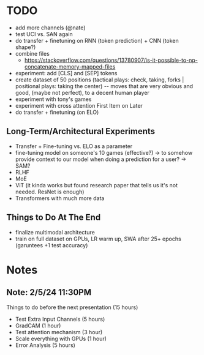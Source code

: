 # TODO
- add more channels (@nate)
- test UCI vs. SAN again
- do transfer + finetuning on RNN (token prediction) + CNN (token shape?)
- combine files
    - https://stackoverflow.com/questions/13780907/is-it-possible-to-np-concatenate-memory-mapped-files
- experiment: add [CLS] and [SEP] tokens
- create dataset of 50 positions (tactical plays: check, taking, forks | positional plays: taking the center) -- moves that are very obvious and good, (maybe not perfect), to a decent human player
- experiment with tony's games
- experiment with cross attention
First Item on Later
- do transfer + finetuning (on ELO)


## Long-Term/Architectural Experiments
- Transfer + Fine-tuning vs. ELO as a parameter 
- fine-tuning model on someone's 10 games (effective?) -> to somehow provide context to our model when doing a prediction for a user? -> SAM?
- RLHF
- MoE
- ViT (it kinda works but found research paper that tells us it's not needed. ResNet is enough)
- Transformers with much more data 

## Things to Do At The End
- finalize multimodal architecture
- train on full dataset on GPUs, LR warm up, SWA after 25+ epochs (garuntees +1 test accuracy) 

# Notes 

## Note: 2/5/24 11:30PM
Things to do before the next presentation (15 hours)
- Test Extra Input Channels (5 hours)
- GradCAM (1 hour)
- Test attention mechanism (3 hour)
- Scale everything with GPUs (1 hour)
- Error Analysis (5 hours)